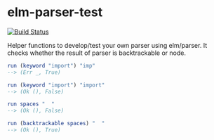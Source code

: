 # elm-parser-test

[![Build Status](https://travis-ci.org/arowM/elm-parser-test.svg?branch=master)](https://travis-ci.org/arowM/elm-parser-test)

Helper functions to develop/test your own parser using elm/parser.
It checks whether the result of parser is backtrackable or node.


```elm
run (keyword "import") "imp"
--> (Err _, True)

run (keyword "import") "import"
--> (Ok (), False)

run spaces "  "
--> (Ok (), False)

run (backtrackable spaces) "  "
--> (Ok (), True)
```
